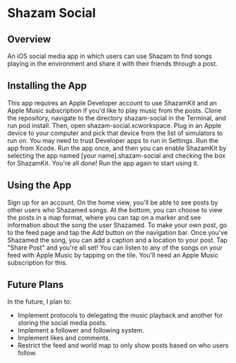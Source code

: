 # Shazam Social

## Overview
An iOS social media app in which users can use Shazam to find songs playing in the environment and share it with their friends through a post.

## Installing the App
This app requires an Apple Developer account to use ShazamKit and an Apple Music subscription if you'd like to play music from the posts. Clone the repository, navigate to the directory shazam-social in the Terminal, and run pod install. Then, open shazam-social.xcworkspace. Plug in an Apple device to your computer and pick that device from the list of simulators to run on. You may need to trust Developer apps to run in Settings. Run the app from Xcode. Run the app once, and then you can enable ShazamKit by selecting the app named \[your name\].shazam-social and checking the box for ShazamKit. You're all done! Run the app again to start using it.

## Using the App
Sign up for an account. On the home view, you'll be able to see posts by other users who Shazamed songs. At the bottom, you can choose to view the posts in a map format, where you can tap on a marker and see information about the song the user Shazamed. To make your own post, go to the feed page and tap the _Add_ button on the navigation bar. Once you've Shazamed the song, you can add a caption and a location to your post. Tap "Share Post" and you're all set! You can listen to any of the songs on your feed with Apple Music by tapping on the tile. You'll need an Apple Music subscription for this.

## Future Plans
In the future, I plan to:
- Implement protocols to delegating the music playback and another for storing the social media posts.
- Implement a follower and following system.
- Implement likes and comments.
- Restrict the feed and world map to only show posts based on who users follow. 
